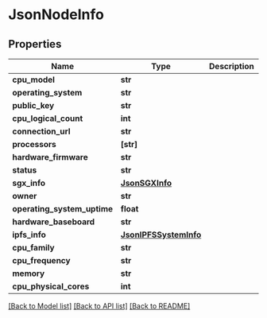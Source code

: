# JsonNodeInfo


## Properties
Name | Type | Description | Notes
------------ | ------------- | ------------- | -------------
**cpu_model** | **str** |  | [optional] 
**operating_system** | **str** |  | [optional] 
**public_key** | **str** |  | [optional] 
**cpu_logical_count** | **int** |  | [optional] 
**connection_url** | **str** |  | [optional] 
**processors** | **[str]** |  | [optional] 
**hardware_firmware** | **str** |  | [optional] 
**status** | **str** |  | [optional] 
**sgx_info** | [**JsonSGXInfo**](JsonSGXInfo.md) |  | [optional] 
**owner** | **str** |  | [optional] 
**operating_system_uptime** | **float** |  | [optional] 
**hardware_baseboard** | **str** |  | [optional] 
**ipfs_info** | [**JsonIPFSSystemInfo**](JsonIPFSSystemInfo.md) |  | [optional] 
**cpu_family** | **str** |  | [optional] 
**cpu_frequency** | **str** |  | [optional] 
**memory** | **str** |  | [optional] 
**cpu_physical_cores** | **int** |  | [optional] 

[[Back to Model list]](../README.md#documentation-for-models) [[Back to API list]](../README.md#documentation-for-api-endpoints) [[Back to README]](../README.md)


